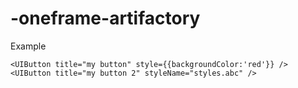 # -oneframe-artifactory
Example

`<UIButton title="my button" style={{backgroundColor:'red'}} />`  
`<UIButton title="my button 2" styleName="styles.abc" />`
